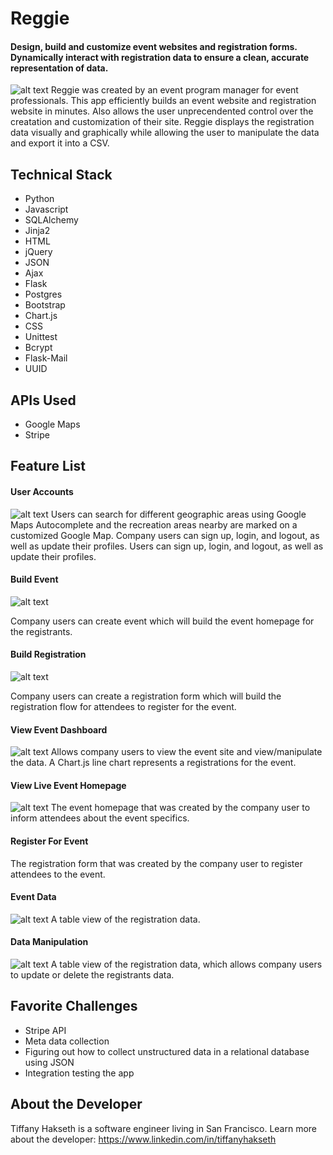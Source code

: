 # Reggie
#### Design, build and customize event websites and registration forms. Dynamically interact with registration data to ensure a clean, accurate representation of data.

![alt text](https://raw.githubusercontent.com/tjhakseth/project_reggie/master/static/readme/homepage.png "Homepage")
Reggie was created by an event program manager for event professionals. This app efficiently builds an event website and registration website in minutes. Also allows the user unprecendented control over the creatation and customization of their site. Reggie displays the registration data visually and graphically while allowing the user to manipulate the data and export it into a CSV.

## Technical Stack
* Python
* Javascript
* SQLAlchemy
* Jinja2
* HTML
* jQuery
* JSON
* Ajax
* Flask
* Postgres
* Bootstrap
* Chart.js
* CSS
* Unittest
* Bcrypt
* Flask-Mail
* UUID


## APIs Used
* Google Maps
* Stripe

## Feature List
#### User Accounts
![alt text](https://raw.githubusercontent.com/tjhakseth/project_reggie/master/static/readme/createcompany.png "Create Company")
Users can search for different geographic areas using Google Maps Autocomplete and the recreation areas nearby are marked on a customized Google Map.
Company users can sign up, login, and logout, as well as update their profiles.
Users can sign up, login, and logout, as well as update their profiles.

#### Build Event
![alt text](https://raw.githubusercontent.com/tjhakseth/project_reggie/master/static/readme/createevent3.gif "Create Event")

Company users can create event which will build the event homepage for the registrants.

#### Build Registration
![alt text](https://raw.githubusercontent.com/tjhakseth/project_reggie/master/static/readme/regform.gif "Create Registration Form")

Company users can create a registration form which will build the registration flow for attendees to register for the event.

#### View Event Dashboard
![alt text](https://raw.githubusercontent.com/tjhakseth/project_reggie/master/static/readme/eventprofile.png "Event Profile")
Allows company users to view the event site and view/manipulate the data. A Chart.js line chart represents a registrations for the event. 

#### View Live Event Homepage
![alt text](https://raw.githubusercontent.com/tjhakseth/project_reggie/master/static/readme/eventhomepage.png "Event Homepage")
The event homepage that was created by the company user to inform attendees about the event specifics.

#### Register For Event

The registration form that was created by the company user to register attendees to the event.

#### Event Data
![alt text](https://raw.githubusercontent.com/tjhakseth/project_reggie/master/static/readme/eventdata.png "Event Data")
A table view of the registration data.

#### Data Manipulation
![alt text](https://raw.githubusercontent.com/tjhakseth/project_reggie/master/static/readme/dataedit.png "Data Manipulation")
A table view of the registration data, which allows company users to update or delete the registrants data.


## Favorite Challenges
* Stripe API
* Meta data collection
* Figuring out how to collect unstructured data in a relational database using JSON
* Integration testing the app

## About the Developer
Tiffany Hakseth is a software engineer living in San Francisco.
Learn more about the developer: https://www.linkedin.com/in/tiffanyhakseth